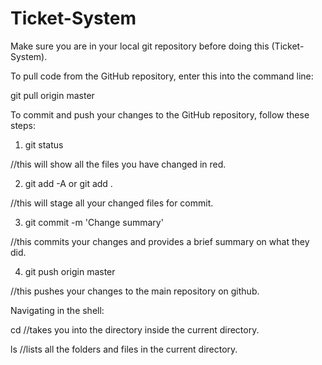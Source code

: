 # Ticket-System

Make sure you are in your local git repository before doing this (Ticket-System).

To pull code from the GitHub repository, enter this into the command line:

git pull origin master

To commit and push your changes to the GitHub repository, follow these steps:

1. git status

//this will show all the files you have changed in red.

2. git add -A or git add .
 
//this will stage all your changed files for commit.

3. git commit -m 'Change summary'

//this commits your changes and provides a brief summary on what they did.

4. git push origin master

//this pushes your changes to the main repository on github.


Navigating in the shell:

cd <directory name> //takes you into the directory inside the current directory.

ls //lists all the folders and files in the current directory.
